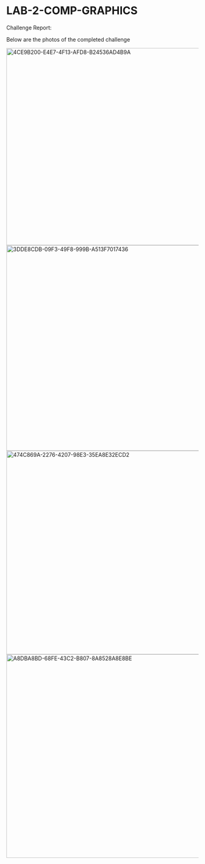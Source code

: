 # LAB-2-COMP-GRAPHICS

Challenge Report:

Below are the photos of the completed challenge

<img width="1314" height="515" alt="4CE9B200-E4E7-4F13-AFD8-B24536AD4B9A" src="https://github.com/user-attachments/assets/32ae07da-c995-4ad1-b9bc-32ae8b460168" />
<img width="1809" height="537" alt="3DDE8CDB-09F3-49F8-999B-A513F7017436" src="https://github.com/user-attachments/assets/0420cbdc-81c5-440e-8114-d633841cc046" />
<img width="1257" height="532" alt="474C869A-2276-4207-98E3-35EA8E32ECD2" src="https://github.com/user-attachments/assets/2f80f49e-c7ee-411f-97d5-973578cb0f26" />
<img width="1310" height="532" alt="A8DBA8BD-68FE-43C2-B807-8A8528A8E8BE" src="https://github.com/user-attachments/assets/58f885f8-c225-48d6-b391-72dadce829f3" />
